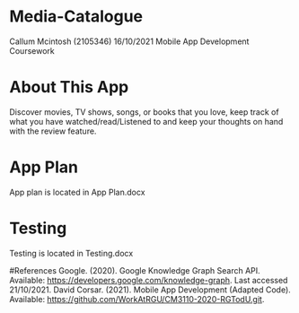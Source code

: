 # Media-Catalogue
Callum Mcintosh (2105346) 16/10/2021 Mobile App Development Coursework

# About This App 
Discover movies, TV shows, songs, or books that you love, keep track of what you have watched/read/Listened to and keep your thoughts on hand with the review feature. 

# App Plan
App plan is located in App Plan.docx

# Testing
Testing is located in Testing.docx

#References
Google. (2020). Google Knowledge Graph Search API. Available: https://developers.google.com/knowledge-graph. Last accessed 21/10/2021.
David Corsar. (2021). Mobile App Development (Adapted Code). Available: https://github.com/WorkAtRGU/CM3110-2020-RGTodU.git.
